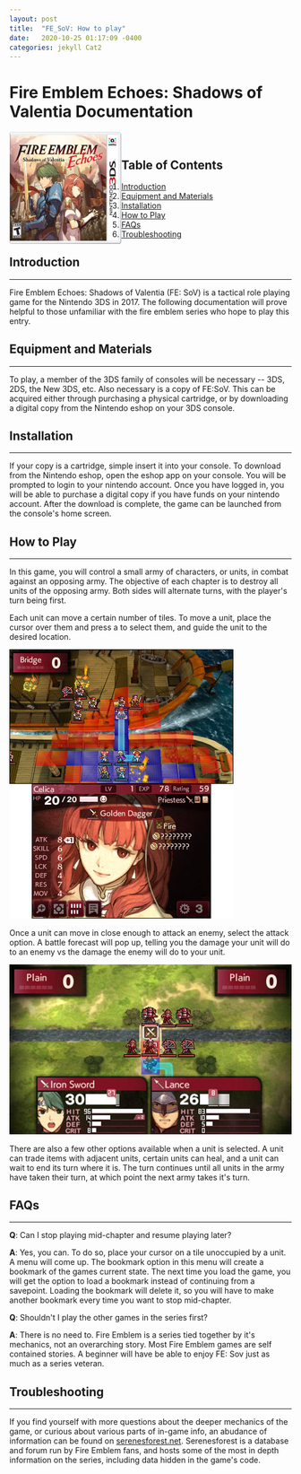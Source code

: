 ```yaml
---
layout: post
title:  "FE_SoV: How to play"
date:   2020-10-25 01:17:09 -0400
categories: jekyll Cat2
---
```

# Fire Emblem Echoes: Shadows of Valentia Documentation
<img src="https://raw.githubusercontent.com/romerojj7/FE_SoV/gh-pages/cover.png" alt="Fe:SoV Cover"
	title="Game Cover" width="200" height="200" style="float:left"/>
  
  <br>
  
## Table of Contents
1. [Introduction](#intro)
1. [Equipment and Materials](#equip)
1. [Installation](#install)
1. [How to Play](#How)
1. [FAQs](#FAQ)
1. [Troubleshooting](#trouble)

## <a name ="intro"></a>Introduction
---
Fire Emblem Echoes: Shadows of Valentia (FE: SoV) is a tactical role playing game for the Nintendo 3DS in 2017. The following documentation will prove helpful to those unfamiliar with the fire emblem series who hope to play this entry.

## <a name ="equip"></a>Equipment and Materials
---
To play, a member of the 3DS family of consoles will be necessary -- 3DS, 2DS, the New 3DS, etc. Also necessary is a copy of FE:SoV. This can be acquired either through purchasing a physical cartridge, or by downloading a digital copy from the Nintendo eshop on your 3DS console.

## <a name ="install"></a> Installation
---
If your copy is a cartridge, simple insert it into your console. To download from the Nintendo eshop, open the eshop app on your console. You will be prompted to login to your nintendo account. Once you have logged in, you will be able to purchase a digital copy if you have funds on your nintendo account. After the download is complete, the game can be launched from the console's home screen.

## <a name ="How"></a> How to Play
---
In this game, you will control a small army of characters, or units, in combat against an opposing army. The objective of each chapter is to destroy all units of the opposing army. Both sides will alternate turns, with the player's turn being first.

Each unit can move a certain number of tiles. To move a unit, place the cursor over them and press a to select them, and guide the unit to the desired location.

![Move](https://raw.githubusercontent.com/romerojj7/FE_SoV/gh-pages/movement.jpg)

Once a unit can move in close enough to attack an enemy, select the attack option. A battle forecast will pop up, telling you the damage your unit will do to an enemy vs the damage the enemy will do to your unit. 

![Forecast](https://raw.githubusercontent.com/romerojj7/FE_SoV/gh-pages/forecast.jpg)

There are also a few other options available when a unit is selected. A unit can trade items with adjacent units, certain units can heal, and a unit can wait to end its turn where it is. The turn continues until all units in the army have taken their turn, at which point the next army takes it's turn.

## <a name ="FAQ"></a> FAQs
---
**Q**: Can I stop playing mid-chapter and resume playing later?

**A**: Yes, you can. To do so, place your cursor on a tile unoccupied by a unit. A menu will come up. The bookmark option in this menu will create a bookmark of the games current state. The next time you load the game, you will get the option to load a bookmark instead of continuing from a savepoint. Loading the bookmark will delete it, so you will have to make another bookmark every time you want to stop mid-chapter.

**Q**: Shouldn't I play the other games in the series first?

**A**: There is no need to. Fire Emblem is a series tied together by it's mechanics, not an overarching story. Most Fire Emblem games are self contained stories. A beginner will have be able to enjoy FE: Sov just as much as a series veteran.

## <a name ="trouble"></a> Troubleshooting
---
If you find yourself with more questions about the deeper mechanics of the game, or curious about various parts of in-game info, an abudance of information can be found on [serenesforest.net](https://serenesforest.net/fire-emblem-echoes-shadows-valentia/). Serenesforest is a database and forum run by Fire Emblem fans, and hosts some of the most in depth information on the series, including data hidden in the game's code.



